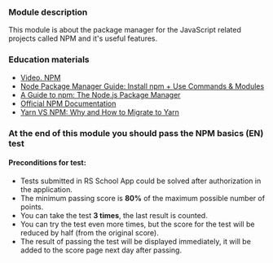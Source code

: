 ### Module description

This module is about the package manager for the JavaScript related projects called NPM and it's useful features.

### Education materials

- [Video. NPM](https://youtube.com/watch?v=foSE6mH7lr4)
- [Node Package Manager Guide: Install npm + Use Commands & Modules](https://www.sitepoint.com/npm-guide)
- [A Guide to npm: The Node.js Package Manager](https://toptal.com/javascript/a-guide-to-npm-the-node-package-manager)
- [Official NPM Documentation](https://docs.npmjs.com/packages-and-modules/contributing-packages-to-the-registry)
- [Yarn VS NPM: Why and How to Migrate to Yarn](https://waverleysoftware.com/blog/yarn-vs-npm/)

### At the end of this module you should pass the **NPM basics (EN)** test

#### Preconditions for test:

- Tests submitted in RS School App could be solved after authorization in the application.
- The minimum passing score is **80%** of the maximum possible number of points.
- You can take the test **3 times**, the last result is counted.
- You can try the test even more times, but the score for the test will be reduced by half (from the original score).
- The result of passing the test will be displayed immediately, it will be added to the score page next day after passing.
